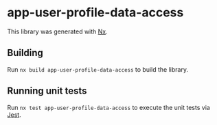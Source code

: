 # app-user-profile-data-access

This library was generated with [Nx](https://nx.dev).

## Building

Run `nx build app-user-profile-data-access` to build the library.

## Running unit tests

Run `nx test app-user-profile-data-access` to execute the unit tests via [Jest](https://jestjs.io).
